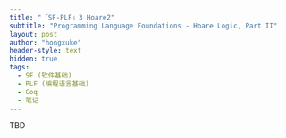 ```yaml
---
title: "「SF-PLF」3 Hoare2"
subtitle: "Programming Language Foundations - Hoare Logic, Part II"
layout: post
author: "hongxuke"
header-style: text
hidden: true
tags:
  - SF (软件基础)
  - PLF (编程语言基础)
  - Coq
  - 笔记
---
```


TBD

